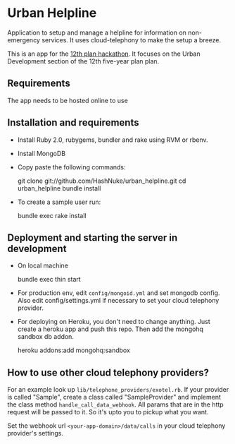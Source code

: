 # Urban Helpline

Application to setup and manage a helpline for information on non-emergency services. It uses cloud-telephony to make the setup a breeze.

This is an app for the [12th plan hackathon](http://data.gov.in/hackathon/).
It focuses on the Urban Development section of the 12th five-year plan plan.

## Requirements

The app needs to be hosted online to use

## Installation and requirements

* Install Ruby 2.0, rubygems, bundler and rake using RVM or rbenv.

* Install MongoDB

* Copy paste the following commands:

    git clone git://github.com/HashNuke/urban_helpline.git
    cd urban_helpline
    bundle install

* To create a sample user run:

    bundle exec rake install

## Deployment and starting the server in development

* On local machine

    bundle exec thin start

* For production env, edit `config/mongoid.yml` and set mongodb config. Also edit config/settings.yml if necessary to set your cloud telephony provider.

* For deploying on Heroku, you don't need to change anything. Just create a heroku app and push this repo. Then add the mongohq sandbox db addon.

    heroku addons:add mongohq:sandbox


## How to use other cloud telephony providers?

For an example look up `lib/telephone_providers/exotel.rb`. If your provider is called "Sample", create a class called "SampleProvider" and implement the class method `handle_call_data_webhook`. All params that are in the http request will be passed to it. So it's upto you to pickup what you want.

Set the webhook url `<your-app-domain>/data/calls` in your cloud telephony provider's settings.
